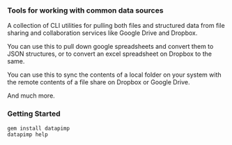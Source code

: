 ### Tools for working with common data sources

A collection of CLI utilities for pulling both files and structured data
from file sharing and collaboration services like Google Drive and
Dropbox.

You can use this to pull down google spreadsheets and convert them to
JSON structures, or to convert an excel spreadsheet on Dropbox to the
same.

You can use this to sync the contents of a local folder on your system
with the remote contents of a file share on Dropbox or Google Drive.

And much more.

### Getting Started

```bash
gem install datapimp
datapimp help
```
